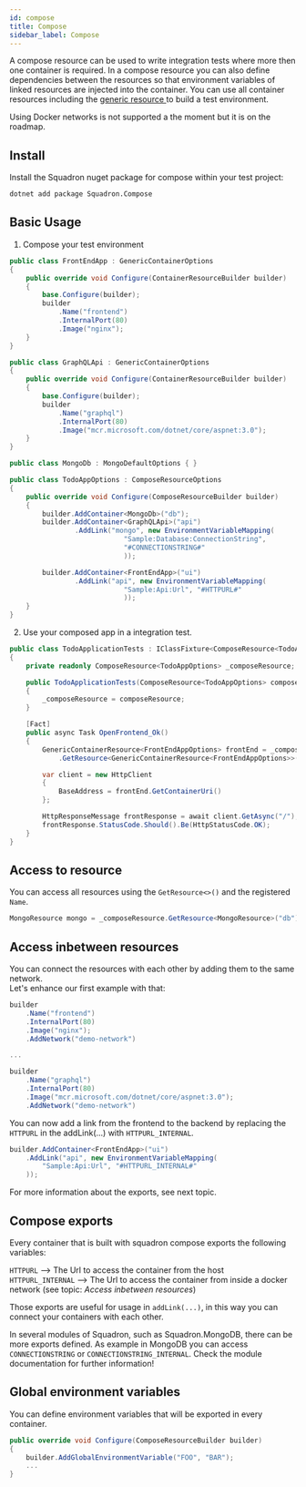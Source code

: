 ```yaml
---
id: compose
title: Compose
sidebar_label: Compose
---
```


A compose resource can be used to write integration tests where more then one container is required.
In a compose resource you can also define dependencies between the resources so that
environment variables of linked resources are injected into the container.
You can use all container resources including the [generic resource ](generic-container.md) to
build a test environment.

Using Docker networks is not supported a the moment but it is on the roadmap.

## Install

Install the Squadron nuget package for compose within your test project:

```bash
dotnet add package Squadron.Compose
```

## Basic Usage

1. Compose your test environment

```csharp
public class FrontEndApp : GenericContainerOptions
{
    public override void Configure(ContainerResourceBuilder builder)
    {
        base.Configure(builder);
        builder
            .Name("frontend")
            .InternalPort(80)
            .Image("nginx");
    }
}

public class GraphQLApi : GenericContainerOptions
{
    public override void Configure(ContainerResourceBuilder builder)
    {
        base.Configure(builder);
        builder
            .Name("graphql")
            .InternalPort(80)
            .Image("mcr.microsoft.com/dotnet/core/aspnet:3.0");
    }
}

public class MongoDb : MongoDefaultOptions { }

public class TodoAppOptions : ComposeResourceOptions
{
    public override void Configure(ComposeResourceBuilder builder)
    {
        builder.AddContainer<MongoDb>("db");
        builder.AddContainer<GraphQLApi>("api")
                .AddLink("mongo", new EnvironmentVariableMapping(
                            "Sample:Database:ConnectionString",
                            "#CONNECTIONSTRING#"
                            ));

        builder.AddContainer<FrontEndApp>("ui")
                .AddLink("api", new EnvironmentVariableMapping(
                            "Sample:Api:Url", "#HTTPURL#"
                            ));
    }
}
```

2. Use your composed app in a integration test.

```csharp
public class TodoApplicationTests : IClassFixture<ComposeResource<TodoAppOptions>>
{
    private readonly ComposeResource<TodoAppOptions> _composeResource;

    public TodoApplicationTests(ComposeResource<TodoAppOptions> composeResource)
    {
        _composeResource = composeResource;
    }

    [Fact]
    public async Task OpenFrontend_Ok()
    {
        GenericContainerResource<FrontEndAppOptions> frontEnd = _composeResource
            .GetResource<GenericContainerResource<FrontEndAppOptions>>("ui");

        var client = new HttpClient
        {
            BaseAddress = frontEnd.GetContainerUri()
        };

        HttpResponseMessage frontResponse = await client.GetAsync("/");
        frontResponse.StatusCode.Should().Be(HttpStatusCode.OK);
    }
}
```

## Access to resource

You can access all resources using the `GetResource<>()` and the registered `Name`.

```csharp
MongoResource mongo = _composeResource.GetResource<MongoResource>("db");
```

## Access inbetween resources

You can connect the resources with each other by adding them to the same network. </br>
Let's enhance our first example with that:
```csharp
builder
    .Name("frontend")
    .InternalPort(80)
    .Image("nginx");
    .AddNetwork("demo-network")

...

builder
    .Name("graphql")
    .InternalPort(80)
    .Image("mcr.microsoft.com/dotnet/core/aspnet:3.0");
    .AddNetwork("demo-network")
```
You can now add a link from the frontend to the backend by replacing the `HTTPURL` in the 
addLink(...) with `HTTPURL_INTERNAL`. 

```csharp
builder.AddContainer<FrontEndApp>("ui")
    .AddLink("api", new EnvironmentVariableMapping(
        "Sample:Api:Url", "#HTTPURL_INTERNAL#"
    ));
```

For more information about the exports, see next topic.

## Compose exports

Every container that is built with squadron compose exports the following variables:

`HTTPURL` --> The Url to access the container from the host </br>
`HTTPURL_INTERNAL` --> The Url to access the container from inside a docker network (see topic: _Access inbetween resources_)

Those exports are useful for usage in `addLink(...)`, in this way you can connect your containers with each other.

In several modules of Squadron, such as Squadron.MongoDB, there can be more exports defined.
As example in MongoDB you can access `CONNECTIONSTRING` or `CONNECTIONSTRING_INTERNAL`.
Check the module documentation for further information!

## Global environment variables

You can define environment variables that will be exported in every container.

```csharp
public override void Configure(ComposeResourceBuilder builder)
{
    builder.AddGlobalEnvironmentVariable("FOO", "BAR");
    ...
}
```
